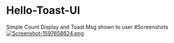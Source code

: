 # Hello-Toast-UI
Simple Count Display and Toast Msg shown to user
#Screenshots
[![Screenshot-1597658624.png](https://i.postimg.cc/SKghm5kN/Screenshot-1597658624.png)](https://postimg.cc/rdRbJfDv)

